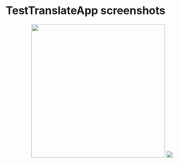 # TestTranslateApp screenshots

<p align="center">
<img src="https://user-images.githubusercontent.com/26773825/40328960-bb5bd79c-5d50-11e8-809a-470391b90352.png" width="350"/>
<img src="https://user-images.githubusercontent.com/26773825/40329008-daeb9e1c-5d50-11e8-922c-3cf8ce62697a.png"/>
</p>
